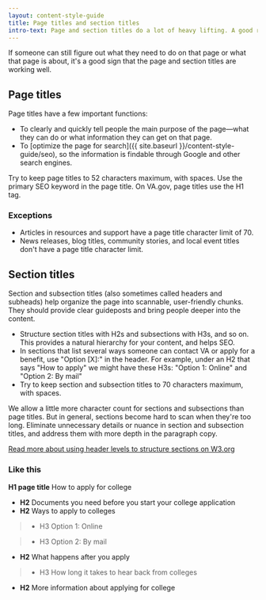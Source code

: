 ```yaml
---
layout: content-style-guide
title: Page titles and section titles
intro-text: Page and section titles do a lot of heavy lifting. A good rule of thumb is to hide all the text on a page, except the page title, section titles, subsection titles, and the primary CTA.
---
```


If someone can still figure out what they need to do on that page or what that page is about, it's a good sign that the page and section titles are working well.  

## Page titles

Page titles have a few important functions:

- To clearly and quickly tell people the main purpose of the page—what they can do or what information they can get on that page.
- To [optimize the page for search]({{ site.baseurl }}/content-style-guide/seo), so the information is findable through Google and other search engines.

Try to keep page titles to 52 characters maximum, with spaces. Use the primary SEO keyword in the page title. On VA.gov, page titles use the H1 tag.

### Exceptions

- Articles in resources and support have a page title character limit of 70.
- News releases, blog titles, community stories, and local event titles don't have a page title character limit.

## Section titles

Section and subsection titles (also sometimes called headers and subheads) help organize the page into scannable, user-friendly chunks. They should provide clear guideposts and bring people deeper into the content.

- Structure section titles with H2s and subsections with H3s, and so on. This provides a natural hierarchy for your content, and helps SEO.
- In sections that list several ways someone can contact VA or apply for a benefit, use "Option [X]:" in the header. For example, under an H2 that says "How to apply" we might have these H3s: "Option 1: Online" and "Option 2: By mail"
- Try to keep section and subsection titles to 70 characters maximum, with spaces.

We allow a little more character count for sections and subsections than page titles. But in general, sections become hard to scan when they're too long. Eliminate unnecessary details or nuance in section and subsection titles, and address them with more depth in the paragraph copy.

[Read more about using header levels to structure sections on W3.org](https://www.w3.org/WAI/tutorials/page-structure/headings/)

<div class="do-dont">
<div class="do-dont__do">
<h3 class="do-dont__heading">Like this</h3>
<div class="do-dont__content" markdown="1">

**H1 page title** How to apply for college

- **H2** Documents you need before you start your college application
- **H2** Ways to apply to colleges

> - H3 Option 1: Online

> - H3 Option 2: By mail

- **H2** What happens after you apply

> - H3 How long it takes to hear back from colleges

- **H2** More information about applying for college

</div>
</div>
</div>
